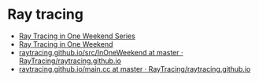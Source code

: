 # Ray tracing

- [Ray Tracing in One Weekend Series](https://raytracing.github.io/)
- [Ray Tracing in One Weekend](https://raytracing.github.io/books/RayTracingInOneWeekend.html)
- [raytracing.github.io/src/InOneWeekend at master · RayTracing/raytracing.github.io](https://github.com/RayTracing/raytracing.github.io/tree/master/src/InOneWeekend)
- [raytracing.github.io/main.cc at master · RayTracing/raytracing.github.io](https://github.com/RayTracing/raytracing.github.io/blob/master/src/InOneWeekend/main.cc)
